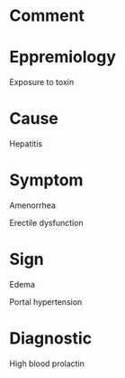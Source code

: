 # Comment

# Eppremiology

Exposure to toxin

# Cause

Hepatitis

# Symptom

Amenorrhea

Erectile dysfunction

# Sign

Edema

Portal hypertension

# Diagnostic

High blood prolactin
